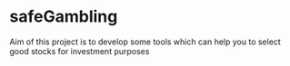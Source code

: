 # safeGambling
Aim of this project is to develop some tools which can help you to select good stocks for investment purposes
